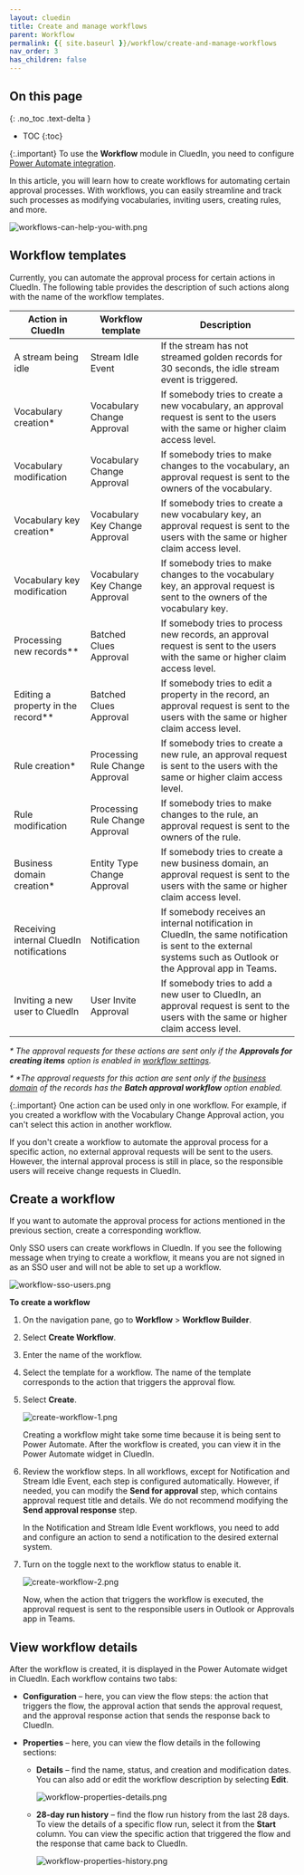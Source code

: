 ```yaml
---
layout: cluedin
title: Create and manage workflows
parent: Workflow
permalink: {{ site.baseurl }}/workflow/create-and-manage-workflows
nav_order: 3
has_children: false
---
```

## On this page
{: .no_toc .text-delta }
- TOC
{:toc}

{:.important}
To use the **Workflow** module in CluedIn, you need to configure [Power Automate integration](/microsoft-integration/power-automate).

In this article, you will learn how to create workflows for automating certain approval processes. With workflows, you can easily streamline and track such processes as modifying vocabularies, inviting users, creating rules, and more.

![workflows-can-help-you-with.png](../../assets/images/workflow/workflows-can-help-you-with.png)

## Workflow templates

Currently, you can automate the approval process for certain actions in CluedIn. The following table provides the description of such actions along with the name of the workflow templates.

| Action in CluedIn | Workflow template | Description |
|--|--|--|
| A stream being idle | Stream Idle Event | If the stream has not streamed golden records for 30 seconds, the idle stream event is triggered. |
| Vocabulary creation* | Vocabulary Change Approval | If somebody tries to create a new vocabulary, an approval request is sent to the users with the same or higher claim access level. |
| Vocabulary modification | Vocabulary Change Approval | If somebody tries to make changes to the vocabulary, an approval request is sent to the owners of the vocabulary. |
| Vocabulary key creation* | Vocabulary Key Change Approval | If somebody tries to create a new vocabulary key, an approval request is sent to the users with the same or higher claim access level. |
| Vocabulary key modification | Vocabulary Key Change Approval | If somebody tries to make changes to the vocabulary key, an approval request is sent to the owners of the vocabulary key. |
| Processing new records** | Batched Clues Approval | If somebody tries to process new records, an approval request is sent to the users with the same or higher claim access level.
| Editing a property in the record** | Batched Clues Approval | If somebody tries to edit a property in the record, an approval request is sent to the users with the same or higher claim access level.
| Rule creation* | Processing Rule Change Approval | If somebody tries to create a new rule, an approval request is sent to the users with the same or higher claim access level. |
| Rule modification | Processing Rule Change Approval | If somebody tries to make changes to the rule, an approval request is sent to the owners of the rule. |
| Business domain creation* | Entity Type Change Approval | If somebody tries to create a new business domain, an approval request is sent to the users with the same or higher claim access level. |
| Receiving internal CluedIn notifications | Notification | If somebody receives an internal notification in CluedIn, the same notification is sent to the external systems such as Outlook or the Approval app in Teams. |
| Inviting a new user to CluedIn | User Invite Approval | If somebody tries to add a new user to CluedIn, an approval request is sent to the users with the same or higher claim access level. |

_* The approval requests for these actions are sent only if the **Approvals for creating items** option is enabled in [workflow settings](/microsoft-integration/power-automate/configuration-guides)._

_* *The approval requests for this action are sent only if the [business domain](/management/entity-type) of the records has the **Batch approval workflow** option enabled._

{:.important}
One action can be used only in one workflow. For example, if you created a workflow with the Vocabulary Change Approval action, you can't select this action in another workflow.

If you don't create a workflow to automate the approval process for a specific action, no external approval requests will be sent to the users. However, the internal approval process is still in place, so the responsible users will receive change requests in CluedIn.

## Create a workflow

If you want to automate the approval process for actions mentioned in the previous section, create a corresponding workflow.

Only SSO users can create workflows in CluedIn. If you see the following message when trying to create a workflow, it means you are not signed in as an SSO user and will not be able to set up a workflow.

![workflow-sso-users.png](../../assets/images/workflow/workflow-sso-users.png)

**To create a workflow**

1. On the navigation pane, go to **Workflow** > **Workflow Builder**.

1. Select **Create Workflow**.

1. Enter the name of the workflow.

1. Select the template for a workflow. The name of the template corresponds to the action that triggers the approval flow.

1. Select **Create**.

    ![create-workflow-1.png](../../assets/images/workflow/create-workflow-1.png)

    Creating a workflow might take some time because it is being sent to Power Automate. After the workflow is created, you can view it in the Power Automate widget in CluedIn.

1. Review the workflow steps. In all workflows, except for Notification and Stream Idle Event, each step is configured automatically. However, if needed, you can modify the **Send for approval** step, which contains approval request title and details. We do not recommend modifying the **Send approval response** step.

    In the Notification and Stream Idle Event workflows, you need to add and configure an action to send a notification to the desired external system.

1. Turn on the toggle next to the workflow status to enable it.

    ![create-workflow-2.png](../../assets/images/workflow/create-workflow-2.png)

    Now, when the action that triggers the workflow is executed, the approval request is sent to the responsible users in Outlook or Approvals app in Teams.

## View workflow details

After the workflow is created, it is displayed in the Power Automate widget in CluedIn. Each workflow contains two tabs:

- **Configuration** – here, you can view the flow steps: the action that triggers the flow, the approval action that sends the approval request, and the approval response action that sends the response back to CluedIn.

- **Properties** – here, you can view the flow details in the following sections:

    - **Details** – find the name, status, and creation and modification dates. You can also add or edit the workflow description by selecting **Edit**.

        ![workflow-properties-details.png](../../assets/images/workflow/workflow-properties-details.png)

    - **28-day run history** – find the flow run history from the last 28 days. To view the details of a specific flow run, select it from the **Start** column. You can view the specific action that triggered the flow and the response that came back to CluedIn.

        ![workflow-properties-history.png](../../assets/images/workflow/workflow-properties-history.png)